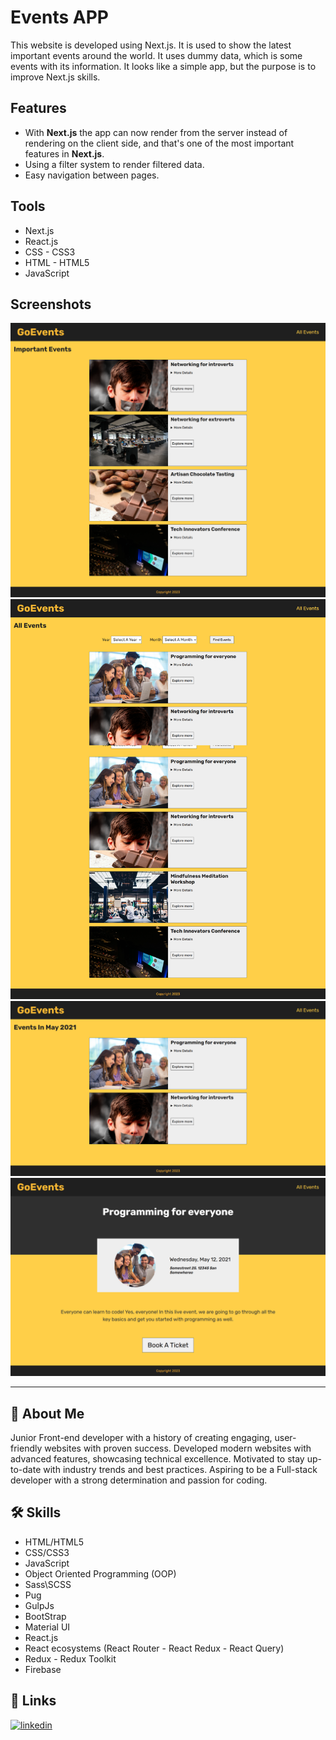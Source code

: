 # Events APP

This website is developed using Next.js. It is used to show the latest important events around the world. It uses dummy data, which is some events with its information. It looks like a simple app, but the purpose is to improve Next.js skills.

## Features

- With **Next.js** the app can now render from the server instead of rendering on the client side, and that's one of the most important features in **Next.js**.
- Using a filter system to render filtered data.
- Easy navigation between pages.

## Tools

- Next.js
- React.js
- CSS - CSS3
- HTML - HTML5
- JavaScript

## Screenshots

![home](./screenshots/home.png)
![events](./screenshots/events.png)
![filtered events](./screenshots/filtered%20events.png)
![event](./screenshots/event%20page.png)

---

## 🚀 About Me

Junior Front-end developer with a history of creating engaging, user-friendly websites with proven success. Developed modern websites with advanced features, showcasing technical excellence. Motivated to stay up-to-date with industry trends and best practices. Aspiring to be a Full-stack developer with a strong determination and passion for coding.

## 🛠 Skills

- HTML/HTML5
- CSS/CSS3
- JavaScript
- Object Oriented Programming (OOP)
- Sass\SCSS
- Pug
- GulpJs
- BootStrap
- Material UI
- React.js
- React ecosystems (React Router - React Redux - React Query)
- Redux - Redux Toolkit
- Firebase

## 🔗 Links

[![linkedin](https://img.shields.io/badge/linkedin-0A66C2?style=for-the-badge&logo=linkedin&logoColor=white)](https://www.linkedin.com/in/abdulrahmanismael/)
